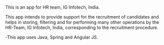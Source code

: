 This is an app for HR team, IG Infotech, India. 

This app intends to provide support for the recruitment of candidates and helps in storing, filtering and for performing many other operations by the HR-Team, IG Infotech, India, corresponding to the recruitment procedure.

-This app uses Java, Spring and Angular JS. 
